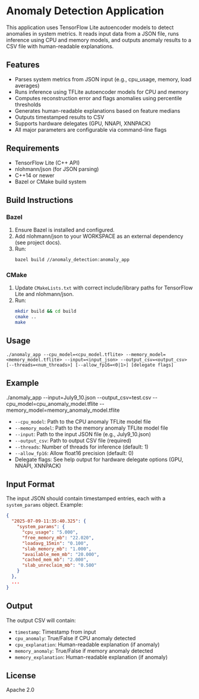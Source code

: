 # Anomaly Detection Application

This application uses TensorFlow Lite autoencoder models to detect anomalies in system metrics. It reads input data from a JSON file, runs inference using CPU and memory models, and outputs anomaly results to a CSV file with human-readable explanations.

## Features
- Parses system metrics from JSON input (e.g., cpu_usage, memory, load averages)
- Runs inference using TFLite autoencoder models for CPU and memory
- Computes reconstruction error and flags anomalies using percentile thresholds
- Generates human-readable explanations based on feature medians
- Outputs timestamped results to CSV
- Supports hardware delegates (GPU, NNAPI, XNNPACK)
- All major parameters are configurable via command-line flags

## Requirements
- TensorFlow Lite (C++ API)
- nlohmann/json (for JSON parsing)
- C++14 or newer
- Bazel or CMake build system

## Build Instructions

### Bazel
1. Ensure Bazel is installed and configured.
2. Add nlohmann/json to your WORKSPACE as an external dependency (see project docs).
3. Run:
   ```sh
   bazel build //anomaly_detection:anomaly_app
   ```

### CMake
1. Update `CMakeLists.txt` with correct include/library paths for TensorFlow Lite and nlohmann/json.
2. Run:
   ```sh
   mkdir build && cd build
   cmake ..
   make
   ```

## Usage

```
./anomaly_app --cpu_model=<cpu_model.tflite> --memory_model=<memory_model.tflite> --input=<input_json> --output_csv=<output_csv> [--threads=<num_threads>] [--allow_fp16=<0|1>] [delegate flags]
```

## Example
./anomaly_app --input=July9_10.json --output_csv=test.csv --cpu_model=cpu_anomaly_model.tflite --memory_model=memory_anomaly_model.tflite

- `--cpu_model`: Path to the CPU anomaly TFLite model file
- `--memory_model`: Path to the memory anomaly TFLite model file
- `--input`: Path to the input JSON file (e.g., July9_10.json)
- `--output_csv`: Path to output CSV file (required)
- `--threads`: Number of threads for inference (default: 1)
- `--allow_fp16`: Allow float16 precision (default: 0)
- Delegate flags: See help output for hardware delegate options (GPU, NNAPI, XNNPACK)

## Input Format
The input JSON should contain timestamped entries, each with a `system_params` object. Example:

```json
{
  "2025-07-09-11:35:40.325": {
    "system_params": {
      "cpu_usage": "5.000",
      "free_memory_mb": "22.020",
      "loadavg_15min": "0.100",
      "slab_memory_mb": "1.000",
      "available_mem_mb": "20.000",
      "cached_mem_mb": "2.000",
      "slab_unreclaim_mb": "0.500"
    }
  },
  ...
}
```

## Output
The output CSV will contain:
- `timestamp`: Timestamp from input
- `cpu_anomaly`: True/False if CPU anomaly detected
- `cpu_explanation`: Human-readable explanation (if anomaly)
- `memory_anomaly`: True/False if memory anomaly detected
- `memory_explanation`: Human-readable explanation (if anomaly)

## License
Apache 2.0
